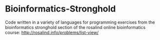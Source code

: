 # Bioinformatics-Stronghold
Code written in a variety of languages for programming exercises from the bioinformatics stronghold section of the rosalind online bioinformatics course: http://rosalind.info/problems/list-view/
